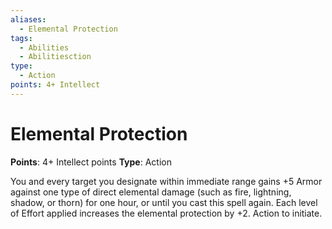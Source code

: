 ```yaml
---
aliases:
  - Elemental Protection
tags:
  - Abilities
  - Abilitiesction
type:
  - Action
points: 4+ Intellect
---
```


# Elemental Protection

**Points**: 4+ Intellect points
**Type**: Action

You and every target you designate within immediate range gains +5 Armor against one type of direct elemental damage (such as fire, lightning, shadow, or thorn) for one hour, or until you cast this spell again. Each level of Effort applied increases the elemental protection by +2. Action to initiate.

